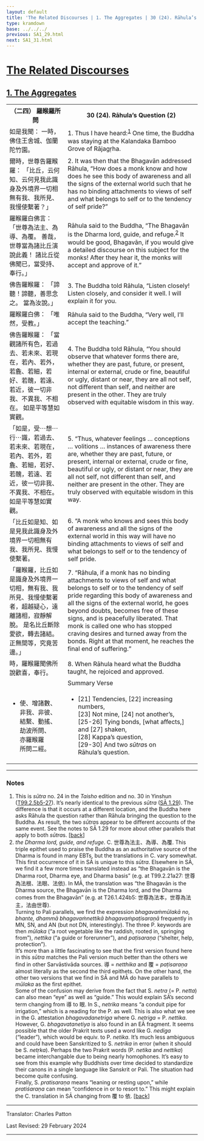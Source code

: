 ```yaml
---
layout: default
title: 'The Related Discourses | 1. The Aggregates | 30 (24). Rāhula’s Question (2)'
type: kramdown
base: ../../../
previous: SA1_29.html
next: SA1_31.html
---
```


<h1><a href='../index.html'>The Related Discourses</a></h1>
<h2><a href='index.html'>1. The Aggregates</a></h2>

<table class="trans">
  <th class='ch'>（二四） 羅睺羅所問</th>
  <th class='en'>30 (24). Rāhula’s Question (2)</th>
  <tr>
    <td title='t99.2.5b5'>如是我聞： 一時，佛住王舍城、伽蘭陀竹園。</td>
    <td id='p1'>1. Thus I have heard:<sup id="ref1"><a href="#n1">1</a></sup> One time, the Buddha was staying at the Kalandaka Bamboo Grove of Rājagṛha.</td>
  </tr>
  <tr>
    <td title='t99.2.5b6'>爾時，世尊告羅睺羅： 「比丘，云何知、云何見我此識身及外境界一切相無有我、我所見、我慢使繫著？」</td>
    <td id='p2'>2. It was then that the Bhagavān addressed Rāhula, “How does a monk know and how does he see this body of awareness and all the signs of the external world such that he has no binding attachments to views of self and what belongs to self or to the tendency of self pride?”</td>
  </tr>
  <tr>
    <td title='t99.2.5b8'>羅睺羅白佛言： 「世尊為法主、為導、為覆。 善哉，世尊當為諸比丘演說此義！ 諸比丘從佛聞已，當受持、奉行。」</td>
    <td>Rāhula said to the Buddha, “The Bhagavān is the Dharma lord, guide, and refuge.<sup id="ref2"><a href="#n2">2</a></sup> It would be good, Bhagavān, if you would give a detailed discourse on this subject for the monks! After they hear it, the monks will accept and approve of it.”</td>
  </tr>
  <tr>
    <td title='t99.2.5b11'>佛告羅睺羅： 「諦聽！諦聽，善思念之。 當為汝說。」</td>
    <td id='p3'>3. The Buddha told Rāhula, “Listen closely! Listen closely, and consider it well. I will explain it for you.</td>
  </tr>
  <tr>
    <td title='t99.2.5b12'>羅睺羅白佛： 「唯然，受教。」</td>
    <td>Rāhula said to the Buddha, “Very well, I’ll accept the teaching.”</td>
  </tr>
  <tr>
    <td title='t99.2.5b12'>佛告羅睺羅： 「當觀諸所有色，若過去、若未來、若現在，若內、若外，若麁、若細，若好、若醜，若遠、若近，彼一切非我、不異我、不相在。 如是平等慧如實觀。</td>
    <td id='p4'>4. The Buddha told Rāhula, “You should observe that whatever forms there are, whether they are past, future, or present, internal or external, crude or fine, beautiful or ugly, distant or near, they are all not self, not different than self, and neither are present in the other. They are truly observed with equitable wisdom in this way.</td>
  </tr>
  <tr>
    <td title='t99.2.5b16'>「如是，受⋯想⋯行⋯識，若過去、若未來、若現在，若內、若外，若麁、若細，若好、若醜，若遠、若近，彼一切非我、不異我、不相在。 如是平等慧如實觀。</td>
    <td id='p5'>5. “Thus, whatever feelings … conceptions … volitions … instances of awareness there are, whether they are past, future, or present, internal or external, crude or fine, beautiful or ugly, or distant or near, they are all not self, not different than self, and neither are present in the other. They are truly observed with equitable wisdom in this way.</td>
  </tr>
  <tr>
    <td title='t99.2.5b19'>「比丘如是知、如是見我此識身及外境界一切相無有我、我所見、我慢使繫著。</td>
    <td id='p6'>6. “A monk who knows and sees this body of awareness and all the signs of the external world in this way will have no binding attachments to views of self and what belongs to self or to the tendency of self pride.</td>
  </tr>
  <tr>
    <td title='t99.2.5b21'>「羅睺羅，比丘如是識身及外境界一切相，無有我、我所見、我慢使繫著者，超越疑心，遠離諸相，寂靜解脫。 是名比丘斷除愛欲，轉去諸結。 正無間等，究竟苦邊。」</td>
    <td id='p7'>7. “Rāhula, if a monk has no binding attachments to views of self and what belongs to self or to the tendency of self pride regarding this body of awareness and all the signs of the external world, he goes beyond doubts, becomes free of these signs, and is peacefully liberated. That monk is called one who has stopped craving desires and turned away from the bonds. Right at that moment, he reaches the final end of suffering.”</td>
  </tr>
  <tr>
    <td title='t99.2.5b24'>時，羅睺羅聞佛所說歡喜，奉行。</td>
    <td id='p8'>8. When Rāhula heard what the Buddha taught, he rejoiced and approved.</td>
  </tr>
<tr>
  <td title='t99.2.5b26'></td>
  <td class='subheading'>Summary Verse</td>
</tr>
<tr>
  <td title='t99.2.5b26'><ul class='verse'>
    <li>使、增諸數、<br/>
    非我、非彼、<br/>
    結繫、動搖、<br/>
    劫波所問、<br/>
    亦羅睺羅<br/>
    所問二經。</li>
  </ul></td>
  <td><ul class='verse'>
    <li>[21] Tendencies, [22] increasing numbers,<br/>
    [23] Not mine, [24] not another’s,<br/>
    [25-26] Tying bonds, [what affects,] and [27] shaken,<br/>
    [28] Kappa’s question,<br/>
    [29-30] And two <em>sūtra</em>s on<br/>
    Rāhula’s question.</li>
  </ul></td>
</tr>
</table>

<hr/>

<h3 id="notes">Notes</h3>

<ol>
<li id="n1">This is <em>sūtra</em> no. 24 in the <cite>Taisho</cite> edition and no. 30 in Yinshun (<a href="https://cbetaonline.dila.edu.tw/zh/T02n0099_p0005b05" target="_blank">T99.2.5b5-27</a>). It’s nearly identical to the previous <em>sūtra</em> (<a href="SA1_29.html" target="_blank">SĀ 1.29</a>). The difference is that it occurs at a different location, and the Buddha here asks Rāhula the question rather than Rāhula bringing the question to the Buddha. As result, the two <em>sūtra</em>s appear to be different accounts of the same event. See the notes to SĀ 1.29 for more about other parallels that apply to both <em>sūtra</em>s. [<a href="#ref1">back</a>]</li>
<li id="n2"><em>the Dharma lord, guide, and refuge</em>. C. 世尊為法主、為導、為覆. This triple epithet used to praise the Buddha as an authoritative source of the Dharma is found in many EBTs, but the translations in C. vary somewhat. This first occurrence of it in SĀ is unique to this <em>sūtra</em>. Elsewhere in SĀ, we find it a few more times translated instead as “the Bhagavān is the Dharma root, Dharma eye, and Dharma basis” (e.g. at T99.2.21a27: 世尊為法根、法眼、法依). In MĀ, the translation was “the Bhagavān is the Dharma source, the Bhagavān is the Dharma lord, and the Dharma comes from the Bhagavān” (e.g. at T26.1.424b5: 世尊為法本，世尊為法主，法由世尊).<br/>
Turning to Pali parallels, we find the expression <em>bhagavaṁmūlakā no, bhante, dhammā bhagavaṁnettikā bhagavaṁpaṭisaraṇā</em> frequently in MN, SN, and AN (but not DN, interestingly). The three P. keywords are then <em>mūlaka</em> (“a root vegetable like the raddish, rooted in, springing from”), <em>nettika</em> (“a guide or forerunner”), and <em>paṭisaraṇa</em> (“shelter, help, protection”).<br/>
It’s more than a little fascinating to see that the first version found here in this <em>sūtra</em> matches the Pali version much better than the others we find in other Sarvāstivāda sources. 導 = <em>netthika</em> and 覆 = <em>paṭisaraṇa</em> almost literally as the second the third epithets. On the other hand, the other two versions that we find in SĀ and MĀ do have parallels to <em>mūlaka</em> as the first epithet.<br/>
Some of the confusion may derive from the fact that S. <em>netra</em> (= P. <em>netta</em>) can also mean “eye” as well as “guide.” This would explain SĀ’s second term changing from 導 to 眼. In S., <em>netrika</em> means “a conduit pipe for irrigation,” which is a reading for the P. as well. This is also what we see in the G. attestation <em>bhagavadanetriga</em> where G. <em>netriga</em> = P. <em>nettika</em>.<br/>
However, G. <em>bhagavatanetiya</em> is also found in an EĀ fragment. It seems possible that the older Prakrit texts used a word like G. <em>nediga</em> (“leader”), which would be equiv. to P. <em>netika</em>. It’s much less ambiguous and could have been Sanskritized to S. <em>netrika</em> in error (when it should be S. <em>netṛka</em>). Perhaps the two Prakrit words (P. <em>netika</em> and <em>nettika</em>) became interchangable due to being nearly homophones. It’s easy to see from this example why Buddhists over time decided to standardize their canons in a single language like Sanskrit or Pali. The situation had become quite confusing.<br/>
Finally, S. <em>pratisaraṇa</em> means “leaning or resting upon,” while <em>pratiśaraṇa</em> can mean “confidence in or to resort to.” This might explain the C. translation in SĀ changing from 覆 to 依. [<a href="#ref2">back</a>]</li>
</ol>
<hr/>

<p class="translator">Translator: Charles Patton</p>
<p class='revised'>Last Revised: 29 February 2024</p>

<hr/>